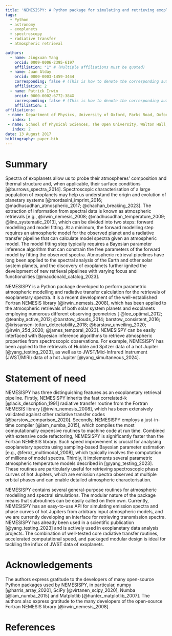 ```yaml
---
title: 'NEMESISPY: A Python package for simulating and retrieving exoplanetary spectra'
tags:
  - Python
  - astronomy
  - exoplanets
  - spectroscopy
  - radiative transfer
  - atmospheric retrieval

authors:
  - name: Jingxuan Yang
    orcid: 0009-0006-2395-6197
    affiliation: "1" # (Multiple affiliations must be quoted)
  - name: Juan Alday
    orcid: 0000-0003-1459-3444
    corresponding: false # (This is how to denote the corresponding author)
    affiliation: 2
  - name: Patrick Irwin
    orcid: 0000-0002-6772-384X
    corresponding: false # (This is how to denote the corresponding author)
    affiliation: 1
affiliations:
 - name: Department of Physics, University of Oxford, Parks Road, Oxford OX1 3PU, UK
   index: 1
 - name: School of Physical Sciences, The Open University, Walton Hall, Milton Keynes MK7 6AA, UK
   index: 2
date: 13 August 2017
bibliography: paper.bib
---
```

# Summary

Spectra of exoplanets allow us to probe their atmospheres' composition and thermal structure and, when applicable, their surface conditions [@burrows_spectra_2014]. Spectroscopic characterisation of a large population of exoplanets may help us understand the origin and evolution of planetary systems [@mordasini_imprint_2016; @madhusudhan_atmospheric_2017; @chachan_breaking_2023]. The extraction of information from spectral data is known as atmospheric retrievals [e.g., @irwin_nemesis_2008; @madhusudhan_temperature_2009; @line_systematic_2013], which can be divided into two steps: forward modelling and model fitting. At a minimum, the forward modelling step requires an atmospheric model for the observed planet and a radiative transfer pipeline that can calculate model spectra given an atmospheric model. The model fitting step typically requires a Bayesian parameter inference algorithm that can constrain the free parameters of the forward model by fitting the observed spectra. Atmospheric retrieval pipelines have long been applied to the spectral analysis of the Earth and other solar system planets, and the discovery of exoplanets further ignited the development of new retrieval pipelines with varying focus and functionalities [@macdonald_catalog_2023].

NEMESISPY is a Python package developed to perform parametric atmospheric modelling and radiative transfer calculation for the retrievals of exoplanetary spectra. It is a recent development of the well-established Fortran NEMESIS library [@irwin_nemesis_2008], which has been applied to the atmospheric retrievals of both solar system planets and exoplanets employing numerous different observing geometries [ @lee_optimal_2012; @teanby_active_2012; @barstow_clouds_2014; barstow_consistent_2016; @krissansen-totton_detectability_2018; @barstow_unveiling_2020; @irwin_25d_2020; @james_temporal_2023]. NEMESISPY can be easily interfaced with Bayesian inference algorithms to retrieve atmospheric properties from spectroscopic observations. For example, NEMESISPY has been applied to the retrievals of Hubble and Spitzer data of a hot Jupiter [@yang_testing_2023], as well as to JWST/Mid-Infrared Instrument (JWST/MIRI) data of a hot Jupiter [@yang_simultaneous_2024].

# Statement of need

NEMESISPY has three distinguishing features as an exoplanetary retrieval pipeline. Firstly, NEMESISPY inherits the fast correlated-k [@lacis_description_1991] radiative transfer routine from the Fortran NEMESIS library [@irwin_nemesis_2008], which has been extensively validated against other radiative transfer codes [@barstow_comparison_2020]. Secondly, NEMESISPY employs a just-in-time compiler [@lam_numba_2015], which compiles the most computationally expensive routines to machine code at run time. Combined with extensive code refactoring, NEMESISPY is significantly faster than the Fortran NEMESIS library. Such speed improvement is crucial for analysing exoplanetary spectra using sampling-based Bayesian parameter estimation [e.g., @feroz_multimodal_2008], which typically involves the computation of millions of model spectra. Thirdly, it implements several parametric atmospheric temperature models described in [@yang_testing_2023]. These routines are particularly useful for retrieving spectroscopic phase curves of hot Jupiters, which are emission spectra observed at multiple orbital phases and can enable detailed atmospheric characterisation.

NEMESISPY contains several general-purpose routines for atmospheric modelling and spectral simulations. The modular nature of the package means that subroutines can be easily called on their own. Currently, NEMESISPY has an easy-to-use API for simulating emission spectra and phase curves of hot Jupiters from arbitrary input atmospheric models, and we are currently developing an interface for retrieving transmission spectra. NEMESISPY has already been used in a scientific publication [@yang_testing_2023] and is actively used in exoplanetary data analysis projects. The combination of well-tested core radiative transfer routines, accelerated computational speed, and packaged modular design is ideal for tackling the influx of JWST data of exoplanets.

# Acknowledgements

The authors express gratitude to the developers of many open-source Python packages used by NEMESISPY, in particular, numpy [@harris_array_2020], SciPy [@virtanen_scipy_2020], Numba [@lam_numba_2015] and Matplotlib [@hunter_matplotlib_2007]. The authors also express gratitude to the many developers of the open-source Fortran NEMESIS library [@irwin_nemesis_2008].

# References
